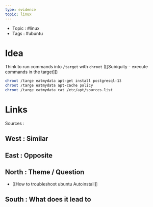```yaml
---
type: evidence
topic: linux 
---
```


- Topic : #linux 
- Tags : #ubuntu 

# Idea

Think to run commands into `/target` with `chroot` ([[Subiquity - execute commands in the target]])

```Bash
chroot /targe eatmydata apt-get install postgresql-13
chroot /targe eatmydata apt-cache policy
chroot /targe eatmydata cat /etc/apt/sources.list
```



# Links

Sources :

## West : Similar

## East : Opposite

## North : Theme / Question

- [[How to troubleshoot ubuntu Autoinstall]]

## South : What does it lead to

